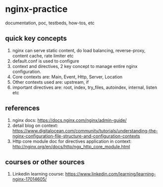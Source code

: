 # nginx-practice
documentation, poc, testbeds, how-tos, etc

## quick key concepts 
1. nginx can serve static content, do load balancing, reverse-proxy, content cache, rate limiter etc
2. default.conf is used to configure
3. context and directives, 2 key concept to manage entire nginx configuration.
4. Core contexts are: Main, Event, Http, Server, Location
5. Other contexts used are: upstream, if
6. important directives are: root, index, try_files, autoindex, internal, listen etc



## references
1. nginx docs: https://docs.nginx.com/nginx/admin-guide/ 
2. detail blog on context: https://www.digitalocean.com/community/tutorials/understanding-the-nginx-configuration-file-structure-and-configuration-contexts
3. Http core module doc for directives application in context: http://nginx.org/en/docs/http/ngx_http_core_module.html 

## courses or other sources
1. Linkedin learning course: https://www.linkedin.com/learning/learning-nginx-17014605/ 

